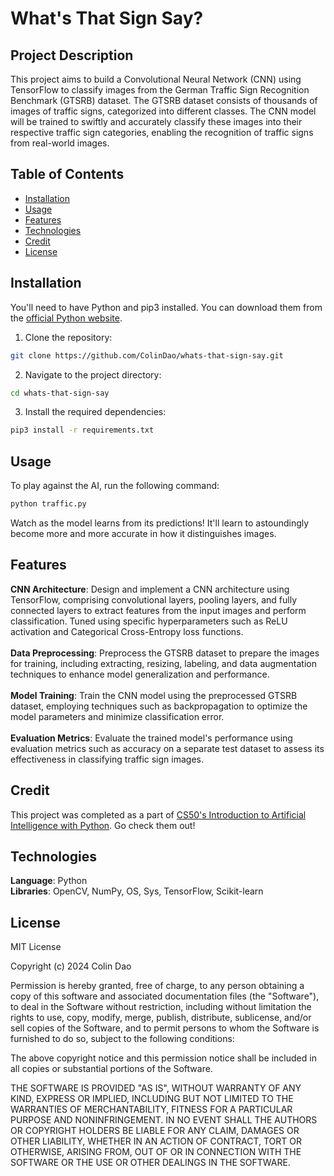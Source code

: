# What's That Sign Say?

## Project Description

This project aims to build a Convolutional Neural Network (CNN) using TensorFlow to classify images from the German Traffic Sign Recognition Benchmark (GTSRB) dataset. The GTSRB dataset consists of thousands of images of traffic signs, categorized into different classes. The CNN model will be trained to swiftly and accurately classify these images into their respective traffic sign categories, enabling the recognition of traffic signs from real-world images.

## Table of Contents

- [Installation](#installation)
- [Usage](#usage)
- [Features](#features)
- [Technologies](#technologies)
- [Credit](#credit)
- [License](#license)

## Installation

You'll need to have Python and pip3 installed. You can download them from the [official Python website](https://www.python.org/downloads/).

1. Clone the repository:

```bash
git clone https://github.com/ColinDao/whats-that-sign-say.git
```

2. Navigate to the project directory:

```bash
cd whats-that-sign-say
```

3. Install the required dependencies:

```bash
pip3 install -r requirements.txt
```

## Usage

To play against the AI, run the following command:

```bash
python traffic.py
```

Watch as the model learns from its predictions! It'll learn to astoundingly become more and more accurate in how it distinguishes images.

## Features

**CNN Architecture**: Design and implement a CNN architecture using TensorFlow, comprising convolutional layers, pooling layers, and fully connected layers to extract features from the input images and perform classification. Tuned using specific hyperparameters such as ReLU activation and Categorical Cross-Entropy loss functions. <br />
<br />
**Data Preprocessing**: Preprocess the GTSRB dataset to prepare the images for training, including extracting, resizing, labeling, and data augmentation techniques to enhance model generalization and performance.<br />
<br />
**Model Training**: Train the CNN model using the preprocessed GTSRB dataset, employing techniques such as backpropagation to optimize the model parameters and minimize classification error. <br />
<br />
**Evaluation Metrics**: Evaluate the trained model's performance using evaluation metrics such as accuracy on a separate test dataset to assess its effectiveness in classifying traffic sign images.

## Credit

This project was completed as a part of [CS50's Introduction to Artificial Intelligence with Python](https://cs50.harvard.edu/ai/2024/). Go check them out!

## Technologies
**Language**: Python <br />
**Libraries**: OpenCV, NumPy, OS, Sys, TensorFlow, Scikit-learn

## License

MIT License

Copyright (c) 2024 Colin Dao

Permission is hereby granted, free of charge, to any person obtaining a copy
of this software and associated documentation files (the "Software"), to deal
in the Software without restriction, including without limitation the rights
to use, copy, modify, merge, publish, distribute, sublicense, and/or sell
copies of the Software, and to permit persons to whom the Software is
furnished to do so, subject to the following conditions:

The above copyright notice and this permission notice shall be included in all
copies or substantial portions of the Software.

THE SOFTWARE IS PROVIDED "AS IS", WITHOUT WARRANTY OF ANY KIND, EXPRESS OR
IMPLIED, INCLUDING BUT NOT LIMITED TO THE WARRANTIES OF MERCHANTABILITY,
FITNESS FOR A PARTICULAR PURPOSE AND NONINFRINGEMENT. IN NO EVENT SHALL THE
AUTHORS OR COPYRIGHT HOLDERS BE LIABLE FOR ANY CLAIM, DAMAGES OR OTHER
LIABILITY, WHETHER IN AN ACTION OF CONTRACT, TORT OR OTHERWISE, ARISING FROM,
OUT OF OR IN CONNECTION WITH THE SOFTWARE OR THE USE OR OTHER DEALINGS IN THE
SOFTWARE.
